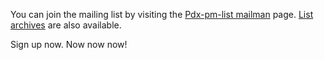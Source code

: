 You can join the mailing list by visiting the [Pdx-pm-list mailman](http://mail.pm.org/mailman/listinfo/pdx-pm-list) page. [List archives](http://mail.pm.org/pipermail/pdx-pm-list/) are also available.

Sign up now. Now now now!
